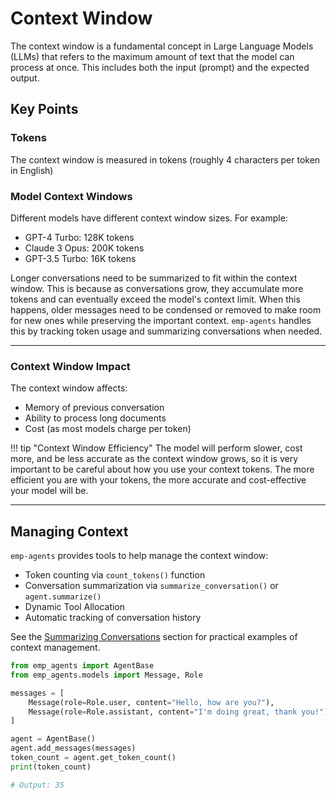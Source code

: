 # Context Window

The context window is a fundamental concept in Large Language Models (LLMs) that refers to the maximum amount of text that the model can process at once. This includes both the input (prompt) and the expected output.

## Key Points

### Tokens
The context window is measured in tokens (roughly 4 characters per token in English)

### Model Context Windows

Different models have different context window sizes.  For example:

- GPT-4 Turbo: 128K tokens
- Claude 3 Opus: 200K tokens
- GPT-3.5 Turbo: 16K tokens

Longer conversations need to be summarized to fit within the context window. This is because as conversations grow, they accumulate more tokens and can eventually exceed the model's context limit. When this happens, older messages need to be condensed or removed to make room for new ones while preserving the important context. `emp-agents` handles this by tracking token usage and summarizing conversations when needed.

---

### Context Window Impact

The context window affects:

- Memory of previous conversation
- Ability to process long documents
- Cost (as most models charge per token)

!!! tip "Context Window Efficiency"
    The model will perform slower, cost more, and be less accurate as the context window grows, so it is very important to be careful about how you use your context tokens.  The more efficient you are with your tokens, the more accurate and cost-effective your model will be.

---
## Managing Context

`emp-agents` provides tools to help manage the context window:

- Token counting via `count_tokens()` function
- Conversation summarization via `summarize_conversation()` or `agent.summarize()`
- Dynamic Tool Allocation
- Automatic tracking of conversation history

See the [Summarizing Conversations](../getting-started/summarize.md) section for practical examples of context management.

```python
from emp_agents import AgentBase
from emp_agents.models import Message, Role

messages = [
    Message(role=Role.user, content="Hello, how are you?"),
    Message(role=Role.assistant, content="I'm doing great, thank you!"),
]

agent = AgentBase()
agent.add_messages(messages)
token_count = agent.get_token_count()
print(token_count)

# Output: 35
```
